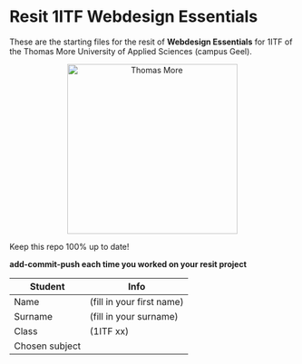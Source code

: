 # Resit 1ITF Webdesign Essentials
These are the starting files for the resit of **Webdesign Essentials** for 1ITF of the Thomas More University of Applied Sciences (campus Geel).

<p align="center">
    <img src="https://thomasmore.be/sites/www.thomasmore.be/files/tm_eng_standaardlogo_web.png" alt="Thomas More" width="300" />
</p>

Keep this repo 100% up to date! 

**add-commit-push each time you worked on your resit project**

| Student | Info |
| --- | ---|
| Name | (fill in your first name)       |
| Surname| (fill in your surname)  |
| Class | (1ITF xx) |
| Chosen subject |  |

